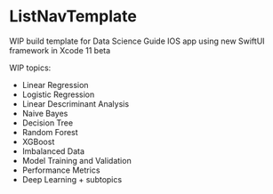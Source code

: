 # ListNavTemplate

WIP build template for Data Science Guide
IOS app using new SwiftUI framework in Xcode 11 beta

WIP topics:
* Linear Regression
* Logistic Regression
* Linear Descriminant Analysis
* Naive Bayes
* Decision Tree
* Random Forest
* XGBoost
* Imbalanced Data
* Model Training and Validation
* Performance Metrics
* Deep Learning + subtopics




